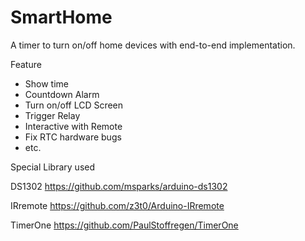 # SmartHome
A timer to turn on/off home devices with end-to-end implementation.

Feature
- Show time
- Countdown Alarm
- Turn on/off LCD Screen
- Trigger Relay
- Interactive with Remote
- Fix RTC hardware bugs
- etc.

Special Library used

DS1302            https://github.com/msparks/arduino-ds1302

IRremote          https://github.com/z3t0/Arduino-IRremote

TimerOne          https://github.com/PaulStoffregen/TimerOne
